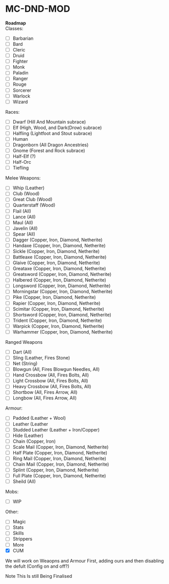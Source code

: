 # MC-DND-MOD
**Roadmap**  
Classes:  
- [ ] Barbarian
- [ ] Bard
- [ ] Cleric
- [ ] Druid
- [ ] Fighter
- [ ] Monk
- [ ] Paladin
- [ ] Ranger
- [ ] Rouge
- [ ] Sorcerer
- [ ] Warlock
- [ ] Wizard

Races:
- [ ] Dwarf (Hill And Mountain subrace)
- [ ] Elf (High, Wood, and Dark(Drow) subrace)
- [ ] Halfling (Lightfoot and Stout subrace)
- [ ] Human
- [ ] Dragonborn (All Dragon Ancestries)
- [ ] Gnome (Forest and Rock subrace)
- [ ] Half-Elf (?)
- [ ] Half-Orc
- [ ] Tiefling

Melee Weapons:
- [ ] Whip (Leather)
- [ ] Club (Wood)
- [ ] Great Club (Wood)
- [ ] Quarterstaff (Wood)
- [ ] Flail (All)
- [ ] Lance (All)
- [ ] Maul (All)
- [ ] Javelin (All)
- [ ] Spear (All)
- [ ] Dagger (Copper, Iron, Diamond, Netherite)
- [ ] Handaxe (Copper, Iron, Diamond, Netherite)
- [ ] Sickle (Copper, Iron, Diamond, Netherite)
- [ ] Battleaxe (Copper, Iron, Diamond, Netherite)
- [ ] Glaive (Copper, Iron, Diamond, Netherite)
- [ ] Greataxe (Copper, Iron, Diamond, Netherite)
- [ ] Greatsword (Copper, Iron, Diamond, Netherite)
- [ ] Halbered (Copper, Iron, Diamond, Netherite)
- [ ] Longsword (Copper, Iron, Diamond, Netherite)
- [ ] Morningstar (Copper, Iron, Diamond, Netherite)
- [ ] Pike (Copper, Iron, Diamond, Netherite)
- [ ] Rapier (Copper, Iron, Diamond, Netherite)
- [ ] Scimitar (Copper, Iron, Diamond, Netherite)
- [ ] Shortsword (Copper, Iron, Diamond, Netherite)
- [ ] Trident (Copper, Iron, Diamond, Netherite)
- [ ] Warpick (Copper, Iron, Diamond, Netherite)
- [ ] Warhammer (Copper, Iron, Diamond, Netherite)

Ranged Weapons
- [ ] Dart (All)
- [ ] Sling (Leather, Fires Stone)
- [ ] Net (String)
- [ ] Blowgun (All, Fires Blowgun Needles, All)
- [ ] Hand Crossbow (All, Fires Bolts, All)
- [ ] Light Crossbow (All, Fires Bolts, All)
- [ ] Heavy Crossbow (All, Fires Bolts, All)
- [ ] Shortbow (All, Fires Arrow, All)
- [ ] Longbow (All, Fires Arrow, All)

Armour:
- [ ] Padded (Leather + Wool)
- [ ] Leather (Leather
- [ ] Studded Leather (Leather + Iron/Copper)
- [ ] Hide (Leather)
- [ ] Chain (Copper, Iron)
- [ ] Scale Mail (Copper, Iron, Diamond, Netherite)
- [ ] Half Plate (Copper, Iron, Diamond, Netherite)
- [ ] Ring Mail (Copper, Iron, Diamond, Netherite)
- [ ] Chain Mail (Copper, Iron, Diamond, Netherite)
- [ ] Splint (Copper, Iron, Diamond, Netherite)
- [ ] Full Plate (Copper, Iron, Diamond, Netherite) 
- [ ] Sheild (All)

Mobs:  
- [ ] WIP  

Other:
- [ ] Magic
- [ ] Stats
- [ ] Skills
- [ ] Strippers
- [ ] More
- [X] CUM

We will work on Weaopns and Armour First, adding ours and then disabling the defult (Config on and off?)


Note This Is still Being Finalised
